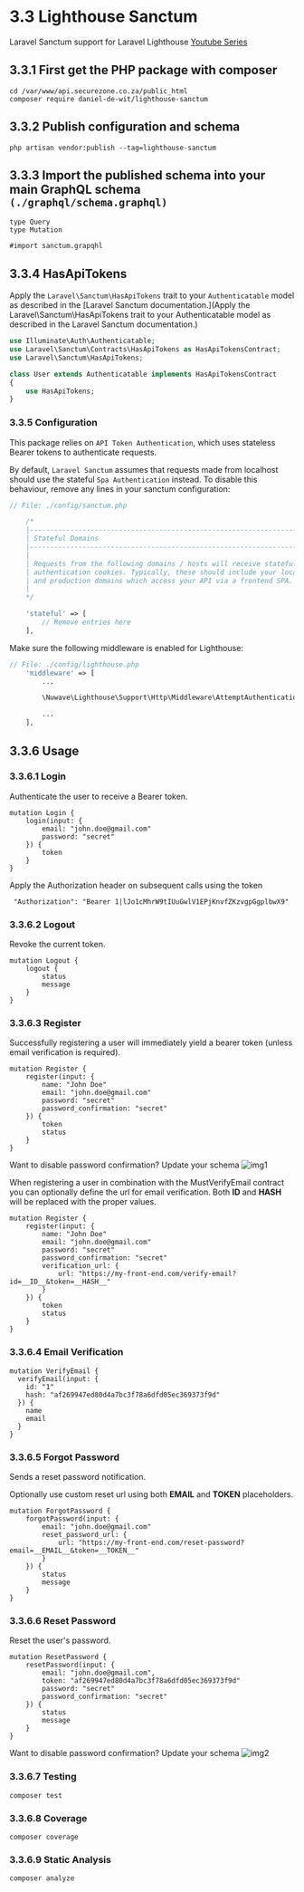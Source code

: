 # 3.3 Lighthouse Sanctum

Laravel Sanctum support for Laravel Lighthouse [Youtube Series](https://www.youtube.com/watch?v=ZhclQg8PK8I&t=207s)

## 3.3.1 First get the PHP package with composer

```shell
cd /var/www/api.securezone.co.za/public_html
composer require daniel-de-wit/lighthouse-sanctum
```

## 3.3.2 Publish configuration and schema

```shell
php artisan vendor:publish --tag=lighthouse-sanctum
```

## 3.3.3 Import the published schema into your main GraphQL schema `(./graphql/schema.graphql)`

```shell
type Query
type Mutation

#import sanctum.grapqhl
```

## 3.3.4 HasApiTokens

Apply the `Laravel\Sanctum\HasApiTokens` trait to your `Authenticatable` model as described in the [Laravel Sanctum documentation.](Apply the Laravel\Sanctum\HasApiTokens trait to your Authenticatable model as described in the Laravel Sanctum documentation.)

```php
use Illuminate\Auth\Authenticatable;
use Laravel\Sanctum\Contracts\HasApiTokens as HasApiTokensContract;
use Laravel\Sanctum\HasApiTokens;

class User extends Authenticatable implements HasApiTokensContract
{
    use HasApiTokens;
}
```

### 3.3.5 Configuration

This package relies on `API Token Authentication`, which uses stateless Bearer tokens to authenticate requests.

By default, `Laravel Sanctum` assumes that requests made from localhost should use the stateful `Spa Authentication` instead. To disable this behaviour, remove any lines in your sanctum configuration:

```php
// File: ./config/sanctum.php

    /*
    |--------------------------------------------------------------------------
    | Stateful Domains
    |--------------------------------------------------------------------------
    |
    | Requests from the following domains / hosts will receive stateful API
    | authentication cookies. Typically, these should include your local
    | and production domains which access your API via a frontend SPA.
    |
    */

    'stateful' => [
        // Remove entries here
    ],
```

Make sure the following middleware is enabled for Lighthouse:

```php
// File: ./config/lighthouse.php
    'middleware' => [
        ...

        \Nuwave\Lighthouse\Support\Http\Middleware\AttemptAuthentication::class,

        ...
    ],
```

## 3.3.6 Usage

### 3.3.6.1 Login

Authenticate the user to receive a Bearer token.

```gql
mutation Login {
    login(input: {
        email: "john.doe@gmail.com"
        password: "secret"
    }) {
        token
    }
}
```

Apply the Authorization header on subsequent calls using the token

```http
 "Authorization": "Bearer 1|lJo1cMhrW9tIUuGwlV1EPjKnvfZKzvgpGgplbwX9"
```

### 3.3.6.2 Logout

Revoke the current token.

```gql
mutation Logout {
    logout {
        status
        message
    }
}
```

### 3.3.6.3 Register

Successfully registering a user will immediately yield a bearer token (unless email verification is required).

```gql
mutation Register {
    register(input: {
        name: "John Doe"
        email: "john.doe@gmail.com"
        password: "secret"
        password_confirmation: "secret"
    }) {
        token
        status
    }
}
```

Want to disable password confirmation? Update your schema
![img1](img1.png)

When registering a user in combination with the MustVerifyEmail contract you can optionally define the url for email verification. Both __ID__ and __HASH__ will be replaced with the proper values.

```gql
mutation Register {
    register(input: {
        name: "John Doe"
        email: "john.doe@gmail.com"
        password: "secret"
        password_confirmation: "secret"
        verification_url: {
            url: "https://my-front-end.com/verify-email?id=__ID__&token=__HASH__"
        }
    }) {
        token
        status
    }
}
```

### 3.3.6.4 Email Verification

```gql
mutation VerifyEmail {
  verifyEmail(input: {
    id: "1"
    hash: "af269947ed80d4a7bc3f78a6dfd05ec369373f9d"
  }) {
    name
    email
  }
}
```

### 3.3.6.5 Forgot Password

Sends a reset password notification.

Optionally use custom reset url using both __EMAIL__ and __TOKEN__ placeholders.

```gql
mutation ForgotPassword {
    forgotPassword(input: {
        email: "john.doe@gmail.com"
        reset_password_url: {
            url: "https://my-front-end.com/reset-password?email=__EMAIL__&token=__TOKEN__"
        }
    }) {
        status
        message
    }
}
```

### 3.3.6.6 Reset Password

Reset the user's password.

```gql
mutation ResetPassword {
    resetPassword(input: {
        email: "john.doe@gmail.com",
        token: "af269947ed80d4a7bc3f78a6dfd05ec369373f9d"
        password: "secret"
        password_confirmation: "secret"
    }) {
        status
        message
    }
}
```

 Want to disable password confirmation? Update your schema
![img2](img2.png)

### 3.3.6.7 Testing

```shell
composer test
```

### 3.3.6.8 Coverage

```shell
composer coverage
```

### 3.3.6.9 Static Analysis

```shell
composer analyze
```
